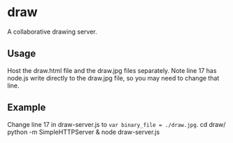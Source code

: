 # draw
A collaborative drawing server.

## Usage
Host the draw.html file and the draw.jpg files separately.  Note line 17 has node.js write directly to the draw.jpg file, so you may need to change that line.

## Example
Change line 17 in draw-server.js to `var binary_file = ./draw.jpg`.
    cd draw/
    python -m SimpleHTTPServer &
    node draw-server.js

